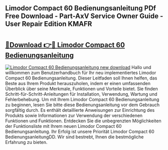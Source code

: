 ## Limodor Compact 60 Bedienungsanleitung PDf Free Download - Part-AxV Service Owner Guide - User Repair Edition KMAFR

# <h2><a href="http://df2abq0.blite.top/?on=Limodor+Compact+60+Bedienungsanleitung">🔗Download 👉🔴 Limodor Compact 60 Bedienungsanleitung</a></h2>

[![Limodor Compact 60 Bedienungsanleitung new download](https://i.imgur.com/lujVjoI.png)](http://df2abq0.blite.top/?on=Limodor+Compact+60+Bedienungsanleitung)
Hallo und willkommen zum Benutzerhandbuch für Ihr neu implementiertes Limodor Compact 60 Bedienungsanleitung. Dieser Leitfaden soll Ihnen helfen, das Beste aus Ihrem Produkt herauszuholen, indem er einen umfassenden Überblick über seine Merkmale, Funktionen und Vorteile bietet. Sie finden Schritt-für-Schritt-Anleitungen für Installation, Verwendung, Wartung und Fehlerbehebung. Um mit Ihrem Limodor Compact 60 Bedienungsanleitung zu beginnen, lesen Sie bitte diese Bedienungsanleitung vor dem Gebrauch sorgfältig durch. Es enthält detaillierte Anweisungen zur Einrichtung des Produkts sowie Informationen zur Verwendung der verschiedenen Funktionen und Funktionen. Entdecken Sie die unbegrenzten Möglichkeiten der Funktionsliste mit Ihrem neuen Limodor Compact 60 Bedienungsanleitung. Ihr Erfolg ist unsere Priorität Limodor Compact 60 BedienungsanleitungDD. Wir sind bestrebt, Ihnen die bestmögliche Erfahrung zu bieten.
